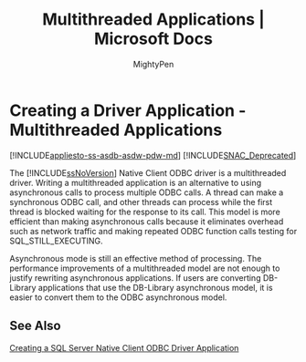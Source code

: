 ﻿---
title: "Multithreaded Applications | Microsoft Docs"
ms.custom: ""
ms.date: "03/14/2017"
ms.prod: sql
ms.prod_service: "database-engine, sql-database, sql-data-warehouse, pdw"
ms.component: "native-client|ODBC"
ms.reviewer: ""
ms.suite: "sql"
ms.technology: 

ms.tgt_pltfrm: ""
ms.topic: "reference"
helpviewer_keywords: 
  - "threads [SQL Server], multithreaded applications"
  - "ODBC applications, multithreaded applications"
  - "asynchronous operations [SQL Server Native Client]"
  - "SQL Server Native Client ODBC driver, multithreaded applications"
  - "multithreaded applications [SQL Server Native Client]"
ms.assetid: d352c91a-6e08-4e50-9f3e-a37892d9c2cc
caps.latest.revision: 29
author: MightyPen
ms.author: genemi
manager: craigg
monikerRange: ">= aps-pdw-2016 || = azuresqldb-current || = azure-sqldw-latest || >= sql-server-2016 || = sqlallproducts-allversions"
---
# Creating a Driver Application - Multithreaded Applications
[!INCLUDE[appliesto-ss-asdb-asdw-pdw-md](../../../includes/appliesto-ss-asdb-asdw-pdw-md.md)]
[!INCLUDE[SNAC_Deprecated](../../../includes/snac-deprecated.md)]

  The [!INCLUDE[ssNoVersion](../../../includes/ssnoversion-md.md)] Native Client ODBC driver is a multithreaded driver. Writing a multithreaded application is an alternative to using asynchronous calls to process multiple ODBC calls. A thread can make a synchronous ODBC call, and other threads can process while the first thread is blocked waiting for the response to its call. This model is more efficient than making asynchronous calls because it eliminates overhead such as network traffic and making repeated ODBC function calls testing for SQL_STILL_EXECUTING.  
  
 Asynchronous mode is still an effective method of processing. The performance improvements of a multithreaded model are not enough to justify rewriting asynchronous applications. If users are converting DB-Library applications that use the DB-Library asynchronous model, it is easier to convert them to the ODBC asynchronous model.  
  
## See Also  
 [Creating a SQL Server Native Client ODBC Driver Application](../../../relational-databases/native-client/odbc/creating-a-driver-application.md)  
  
  
